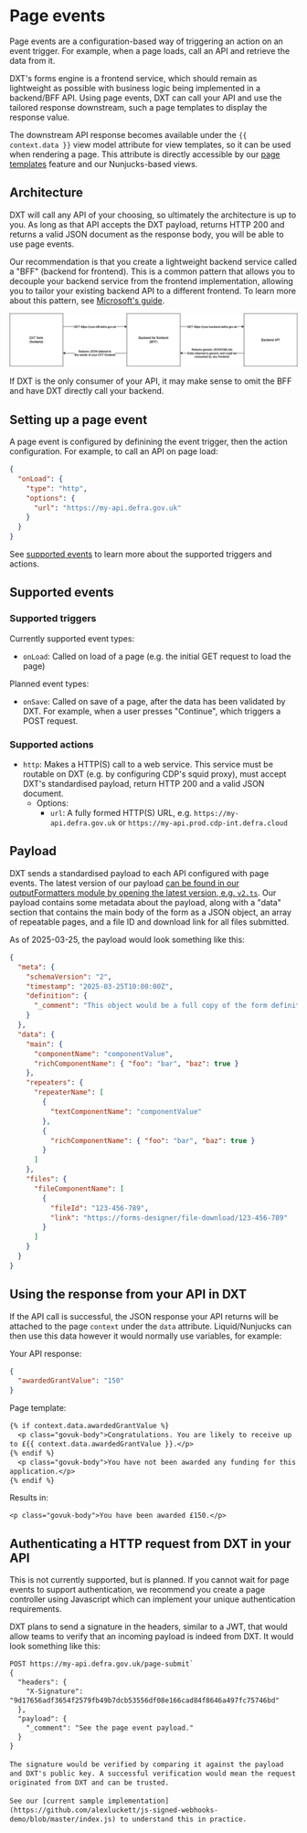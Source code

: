 # Page events

Page events are a configuration-based way of triggering an action on an event trigger. For example, when a page loads, call an API and retrieve the data from it.

DXT's forms engine is a frontend service, which should remain as lightweight as possible with business logic being implemented in a backend/BFF API. Using page events, DXT can call your API and use the tailored response downstream, such a page templates to display the response value.

The downstream API response becomes available under the `{{ context.data }}` view model attribute for view templates, so it can be used when rendering a page. This attribute is directly accessible by our [page templates](./../configuration-based/PAGE_TEMPLATES.md) feature and our Nunjucks-based views.

## Architecture

DXT will call any API of your choosing, so ultimately the architecture is up to you. As long as that API accepts the DXT payload, returns HTTP 200 and returns a valid JSON document as the response body, you will be able to use page events.

Our recommendation is that you create a lightweight backend service called a "BFF" (backend for frontend). This is a common pattern that allows you to decouple your backend service from the frontend implementation, allowing you to tailor your existing backend API to a different frontend. To learn more about this pattern, see [Microsoft's guide](https://learn.microsoft.com/en-us/azure/architecture/patterns/backends-for-frontends).

![Architecture diagram showing the usage of a frontend, a BFF, and a backend API interacting with each other](images/page-events-architecture.png)

If DXT is the only consumer of your API, it may make sense to omit the BFF and have DXT directly call your backend.

## Setting up a page event

A page event is configured by definining the event trigger, then the action configuration. For example, to call an API on page load:

```json
{
  "onLoad": {
    "type": "http",
    "options": {
      "url": "https://my-api.defra.gov.uk"
    }
  }
}
```

See [supported events](#supported-events) to learn more about the supported triggers and actions.

## Supported events

### Supported triggers

Currently supported event types:

- `onLoad`: Called on load of a page (e.g. the initial GET request to load the page)

Planned event types:

- `onSave`: Called on save of a page, after the data has been validated by DXT. For example, when a user presses "Continue", which triggers a POST request.

### Supported actions

- `http`: Makes a HTTP(S) call to a web service. This service must be routable on DXT (e.g. by configuring CDP's squid proxy), must accept DXT's standardised payload, return HTTP 200 and a valid JSON document.
  - Options:
    - `url`: A fully formed HTTP(S) URL, e.g. `https://my-api.defra.gov.uk` or `https://my-api.prod.cdp-int.defra.cloud`

## Payload

DXT sends a standardised payload to each API configured with page events. The latest version of our payload [can be found in our outputFormatters module by opening the latest version, e.g. `v2.ts`](https://github.com/DEFRA/forms-engine-plugin/tree/main/src/server/plugins/engine/outputFormatters/machine). Our payload contains some metadata about the payload, along with a "data" section that contains the main body of the form as a JSON object, an array of repeatable pages, and a file ID and download link for all files submitted.

As of 2025-03-25, the payload would look something like this:

```json
{
  "meta": {
    "schemaVersion": "2",
    "timestamp": "2025-03-25T10:00:00Z",
    "definition": {
      "_comment": "This object would be a full copy of the form definition at the time of submission. It is excluded for brevity."
    }
  },
  "data": {
    "main": {
      "componentName": "componentValue",
      "richComponentName": { "foo": "bar", "baz": true }
    },
    "repeaters": {
      "repeaterName": [
        {
          "textComponentName": "componentValue"
        },
        {
          "richComponentName": { "foo": "bar", "baz": true }
        }
      ]
    },
    "files": {
      "fileComponentName": [
        {
          "fileId": "123-456-789",
          "link": "https://forms-designer/file-download/123-456-789"
        }
      ]
    }
  }
}
```

## Using the response from your API in DXT

If the API call is successful, the JSON response your API returns will be attached to the page `context` under the `data` attribute. Liquid/Nunjucks can then use this data however it would normally use variables, for example:

Your API response:

```json
{
  "awardedGrantValue": "150"
}
```

Page template:

```jinja2
{% if context.data.awardedGrantValue %}
  <p class="govuk-body">Congratulations. You are likely to receive up to £{{ context.data.awardedGrantValue }}.</p>
{% endif %}
  <p class="govuk-body">You have not been awarded any funding for this application.</p>
{% endif %}
```

Results in:

```jinja2
<p class="govuk-body">You have been awarded £150.</p>
```

## Authenticating a HTTP request from DXT in your API

This is not currently supported, but is planned. If you cannot wait for page events to support authentication, we recommend you create a page controller using Javascript which can implement your unique authentication requirements.

DXT plans to send a signature in the headers, similar to a JWT, that would allow teams to verify that an incoming payload is indeed from DXT. It would look something like this:

```
POST https://my-api.defra.gov.uk/page-submit`
{
  "headers": {
    "X-Signature": "9d17656adf3654f2579fb49b7dcb53556df08e166cad84f8646a497fc75746bd"
  },
  "payload": {
    "_comment": "See the page event payload."
  }
}

The signature would be verified by comparing it against the payload and DXT's public key. A successful verification would mean the request originated from DXT and can be trusted.

See our [current sample implementation](https://github.com/alexluckett/js-signed-webhooks-demo/blob/master/index.js) to understand this in practice.
```

